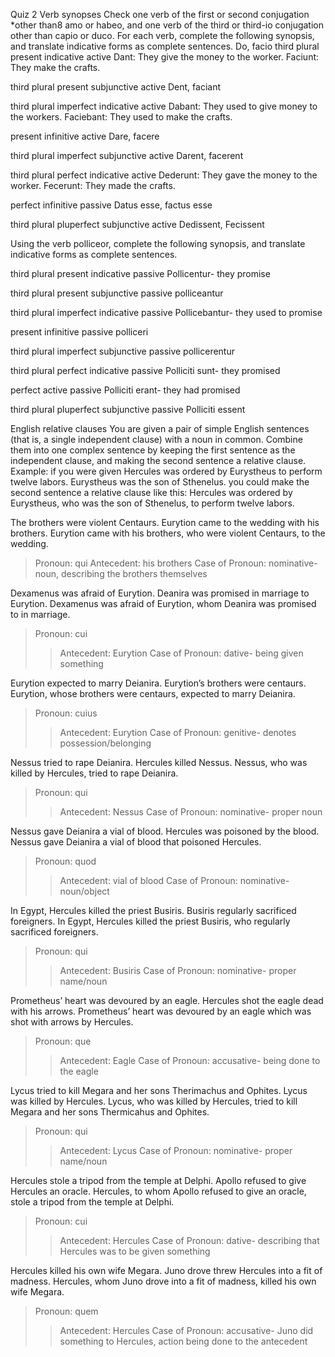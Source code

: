 Quiz 2
Verb synopses
Check one verb of the first or second conjugation *other than8 amo or habeo, and one verb of the third or third-io conjugation other than capio or duco. For each verb, complete the following synopsis, and translate indicative forms as complete sentences.
Do, facio
third plural present indicative active
Dant: They give the money to the worker.
Faciunt: They make the crafts.

third plural present subjunctive active
Dent, faciant

third plural imperfect indicative active
Dabant: They used to give money to the workers.
Faciebant: They used to make the crafts.

present infinitive active
Dare, facere

third plural imperfect subjunctive active
Darent, facerent

third plural perfect indicative active
Dederunt: They gave the money to the worker.
Fecerunt: They made the crafts.

perfect infinitive passive
Datus esse, factus esse

third plural pluperfect subjunctive active
Dedissent, Fecissent


Using the verb polliceor, complete the following synopsis, and translate indicative forms as complete sentences.

third plural present indicative passive
Pollicentur- they promise

third plural present subjunctive passive
polliceantur

third plural imperfect indicative passive
Pollicebantur- they used to promise

present infinitive passive
polliceri

third plural imperfect subjunctive passive
pollicerentur

third plural perfect indicative passive
Polliciti sunt- they promised

perfect active passive
Polliciti erant- they had promised

third plural pluperfect subjunctive passive
Polliciti essent


English relative clauses
You are given a pair of simple English sentences (that is, a single independent clause) with a noun in common. Combine them into one complex sentence by keeping the first sentence as the independent clause, and making the second sentence a relative clause.
Example: if you were given
Hercules was ordered by Eurystheus to perform twelve labors. Eurystheus was the son of Sthenelus.
you could make the second sentence a relative clause like this:
Hercules was ordered by Eurystheus, who was the son of Sthenelus, to perform twelve labors.

The brothers were violent Centaurs. Eurytion came to the wedding with his brothers.
Eurytion came with his brothers, who were violent Centaurs, to the wedding.
>Pronoun: qui
>Antecedent: his brothers
>Case of Pronoun: nominative- noun, describing the brothers themselves
 
Dexamenus was afraid of Eurytion. Deanira was promised in marriage to Eurytion.
Dexamenus was afraid of Eurytion, whom Deanira was promised to in marriage.
>Pronoun: cui
>>Antecedent: Eurytion
>Case of Pronoun: dative- being given something
 
Eurytion expected to marry Deianira. Eurytion’s brothers were centaurs.
Eurytion, whose brothers were centaurs, expected to marry Deianira.
>Pronoun: cuius
>>Antecedent: Eurytion
>Case of Pronoun: genitive- denotes possession/belonging
 
Nessus tried to rape Deianira. Hercules killed Nessus.
Nessus, who was killed by Hercules, tried to rape Deianira.
>Pronoun: qui
>>Antecedent: Nessus
>Case of Pronoun: nominative- proper noun
 
Nessus gave Deianira a vial of blood. Hercules was poisoned by the blood.
Nessus gave Deianira a vial of blood that poisoned Hercules.
>Pronoun: quod
>>Antecedent: vial of blood
>Case of Pronoun: nominative- noun/object
 
In Egypt, Hercules killed the priest Busiris. Busiris regularly sacrificed foreigners.
In Egypt, Hercules killed the priest Busiris, who regularly sacrificed foreigners.
>Pronoun: qui
>>Antecedent: Busiris
>Case of Pronoun: nominative- proper name/noun
 
Prometheus’ heart was devoured by an eagle. Hercules shot the eagle dead with his arrows.
Prometheus’ heart was devoured by an eagle which was shot with arrows by Hercules.
>Pronoun: que
>>Antecedent: Eagle
>Case of Pronoun: accusative- being done to the eagle
 
Lycus tried to kill Megara and her sons Therimachus and Ophites. Lycus was killed by Hercules.
Lycus, who was killed by Hercules, tried to kill Megara and her sons Thermicahus and Ophites.
>Pronoun: qui
>>Antecedent: Lycus
>Case of Pronoun: nominative- proper name/noun
 
Hercules stole a tripod from the temple at Delphi. Apollo refused to give Hercules an oracle.
Hercules, to whom Apollo refused to give an oracle, stole a tripod from the temple at Delphi.
>Pronoun: cui
>>Antecedent: Hercules
>Case of Pronoun: dative- describing that Hercules was to be given something
 
Hercules killed his own wife Megara. Juno drove threw Hercules into a fit of madness.
Hercules, whom Juno drove into a fit of madness, killed his own wife Megara.
>Pronoun: quem
>>Antecedent: Hercules
>Case of Pronoun: accusative- Juno did something to Hercules, action being done to the antecedent



